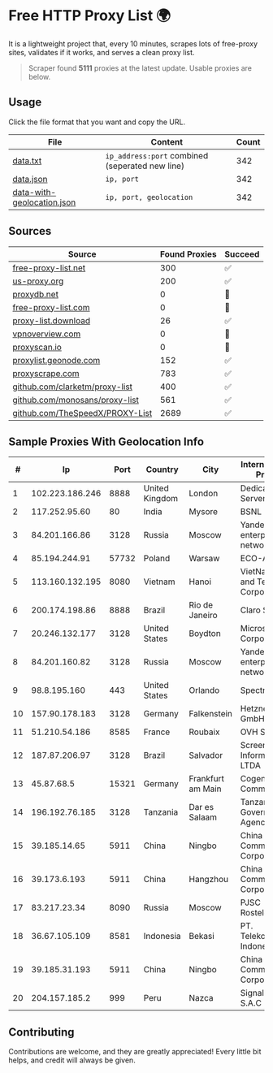 
# Free HTTP Proxy List 🌍

It is a lightweight project that, every 10 minutes, scrapes lots of free-proxy sites, validates if it works, and serves a clean proxy list.


> Scraper found **5111** proxies at the latest update. Usable proxies are below.

## Usage

Click the file format that you want and copy the URL.


|File|Content|Count|
|----|-------|-----|
|[data.txt](https://raw.githubusercontent.com/themiralay/Proxy-List-World/master/data.txt)|`ip_address:port` combined (seperated new line)|342|
|[data.json](https://raw.githubusercontent.com/themiralay/Proxy-List-World/master/data.json)|`ip, port`|342|
|[data-with-geolocation.json](https://raw.githubusercontent.com/themiralay/Proxy-List-World/master/data-with-geolocation.json)|`ip, port, geolocation`|342|

## Sources

|Source|Found Proxies|Succeed|
|------|-------------|-------|
|[free-proxy-list.net](https://free-proxy-list.net)|300|✅|
|[us-proxy.org](https://www.us-proxy.org)|200|✅|
|[proxydb.net](http://proxydb.net)|0|🚫|
|[free-proxy-list.com](https://free-proxy-list.com/?page=&port=&type%5B%5D=http&type%5B%5D=https&up_time=0&search=Search)|0|🚫|
|[proxy-list.download](https://www.proxy-list.download/HTTP)|26|✅|
|[vpnoverview.com](https://vpnoverview.com/privacy/anonymous-browsing/free-proxy-servers)|0|🚫|
|[proxyscan.io](https://www.proxyscan.io)|0|🚫|
|[proxylist.geonode.com](https://proxylist.geonode.com/api/proxy-list?limit=300&page=1&sort_by=lastChecked&sort_type=desc&protocols=http,https)|152|✅|
|[proxyscrape.com](https://api.proxyscrape.com/v2/?request=displayproxies&protocol=http&timeout=10000&country=all&ssl=all&anonymity=all)|783|✅|
|[github.com/clarketm/proxy-list](https://raw.githubusercontent.com/clarketm/proxy-list/master/proxy-list-raw.txt)|400|✅|
|[github.com/monosans/proxy-list](https://raw.githubusercontent.com/monosans/proxy-list/main/proxies/http.txt)|561|✅|
|[github.com/TheSpeedX/PROXY-List](https://raw.githubusercontent.com/TheSpeedX/PROXY-List/master/http.txt)|2689|✅|


## Sample Proxies With Geolocation Info

|#|Ip|Port|Country|City|Internet Service Provider|
|-|--|----|-------|----|-------------------------|
|1|102.223.186.246|8888|United Kingdom|London|Dedicated Servers|
|2|117.252.95.60|80|India|Mysore|BSNL Internet|
|3|84.201.166.86|3128|Russia|Moscow|Yandex enterprise network|
|4|85.194.244.91|57732|Poland|Warsaw|ECO-ATMAN|
|5|113.160.132.195|8080|Vietnam|Hanoi|VietNam Post and Telecom Corporation|
|6|200.174.198.86|8888|Brazil|Rio de Janeiro|Claro S.A|
|7|20.246.132.177|3128|United States|Boydton|Microsoft Corporation|
|8|84.201.160.82|3128|Russia|Moscow|Yandex enterprise network|
|9|98.8.195.160|443|United States|Orlando|Spectrum|
|10|157.90.178.183|3128|Germany|Falkenstein|Hetzner Online GmbH|
|11|51.210.54.186|8585|France|Roubaix|OVH SAS|
|12|187.87.206.97|3128|Brazil|Salvador|Screen Saver Informática LTDA|
|13|45.87.68.5|15321|Germany|Frankfurt am Main|Cogent Communications|
|14|196.192.76.185|3128|Tanzania|Dar es Salaam|Tanzania e-Government Agency|
|15|39.185.14.65|5911|China|Ningbo|China Mobile Communications Corporation|
|16|39.173.6.193|5911|China|Hangzhou|China Mobile Communications Corporation|
|17|83.217.23.34|8090|Russia|Moscow|PJSC Rostelecom|
|18|36.67.105.109|8581|Indonesia|Bekasi|PT. Telekomunikasi Indonesia|
|19|39.185.31.193|5911|China|Ningbo|China Mobile Communications Corporation|
|20|204.157.185.2|999|Peru|Nazca|Signal Peru S.A.C|



## Contributing

Contributions are welcome, and they are greatly appreciated! Every
little bit helps, and credit will always be given.

